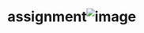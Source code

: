 # assignment![image](https://user-images.githubusercontent.com/92842916/150652803-397f57cd-c231-4bfc-b2df-c535b3e9eeda.png)
